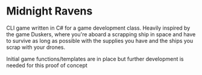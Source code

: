 # Midnight Ravens
CLI game written in C# for a game development class. Heavily inspired by the game Duskers, where you're aboard a scrapping ship in space and have to survive as long as possible with the supplies you have and the ships you scrap with your drones. 

Initial game functions/templates are in place but further development is needed for this proof of concept
